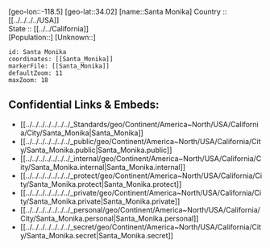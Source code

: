 ﻿---
location: [34.02,-118.5] 
mapzoom: [7,12] 
mapmarker: city 
type: City
tags:
- geo/City


SpocWebEntityId: 33943
isDeleted: false
confidential: public

---
[geo-lon::-118.5] 
[geo-lat::34.02] 
[name::Santa Monika] 
Country :: [[../../../../USA]]  
State :: [[../../California]]  
[Population::] 
[Unknown::] 


```leaflet
id: Santa Monika
coordinates: [[Santa_Monika]] 
markerFile: [[Santa_Monika]] 
defaultZoom: 11 
maxZoom: 18
```


## Confidential Links & Embeds: 
- [[../../../../../../../_Standards/geo/Continent/America~North/USA/California/City/Santa_Monika|Santa_Monika]] 
- [[../../../../../../../_public/geo/Continent/America~North/USA/California/City/Santa_Monika.public|Santa_Monika.public]] 
- [[../../../../../../../_internal/geo/Continent/America~North/USA/California/City/Santa_Monika.internal|Santa_Monika.internal]] 
- [[../../../../../../../_protect/geo/Continent/America~North/USA/California/City/Santa_Monika.protect|Santa_Monika.protect]] 
- [[../../../../../../../_private/geo/Continent/America~North/USA/California/City/Santa_Monika.private|Santa_Monika.private]] 
- [[../../../../../../../_personal/geo/Continent/America~North/USA/California/City/Santa_Monika.personal|Santa_Monika.personal]] 
- [[../../../../../../../_secret/geo/Continent/America~North/USA/California/City/Santa_Monika.secret|Santa_Monika.secret]] 
